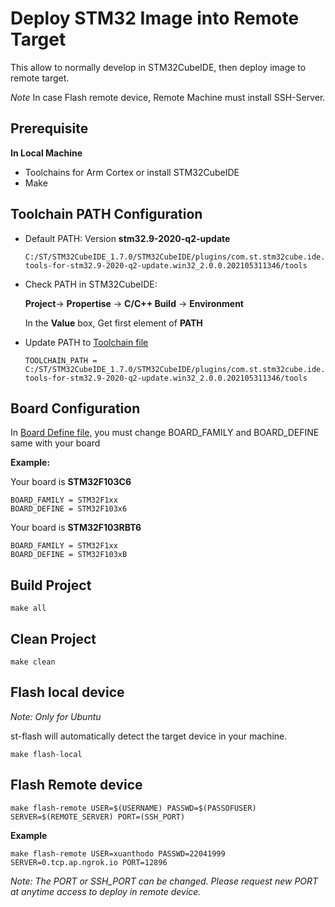 # Deploy STM32 Image into Remote Target
This allow to normally develop in STM32CubeIDE, then deploy image to remote target.

*Note* In case Flash remote device, Remote Machine must install SSH-Server.
## Prerequisite

**In Local Machine**
- Toolchains for Arm Cortex or install STM32CubeIDE
- Make
## Toolchain PATH Configuration
- Default PATH: Version **stm32.9-2020-q2-update**
    ```
    C:/ST/STM32CubeIDE_1.7.0/STM32CubeIDE/plugins/com.st.stm32cube.ide.mcu.externaltools.gnu-tools-for-stm32.9-2020-q2-update.win32_2.0.0.202105311346/tools
    ```
- Check PATH in STM32CubeIDE:

    **Project**-> **Propertise** -> **C/C++ Build** -> **Environment**
    
    In the **Value** box, Get first element of **PATH**

- Update PATH to [Toolchain file](./toolchain.mk)

    ```
    TOOLCHAIN_PATH = C:/ST/STM32CubeIDE_1.7.0/STM32CubeIDE/plugins/com.st.stm32cube.ide.mcu.externaltools.gnu-tools-for-stm32.9-2020-q2-update.win32_2.0.0.202105311346/tools
    ```

## Board Configuration 
In [Board Define file](./board.mk), you must change BOARD_FAMILY and BOARD_DEFINE same with your board

**Example:** 

Your board is **STM32F103C6**
```
BOARD_FAMILY = STM32F1xx
BOARD_DEFINE = STM32F103x6
```
Your board is **STM32F103RBT6**
```
BOARD_FAMILY = STM32F1xx
BOARD_DEFINE = STM32F103xB
```

## Build Project
```
make all
```
## Clean Project
```
make clean
```
## Flash local device
*Note: Only for Ubuntu*

st-flash will automatically detect the target device in your machine.
```
make flash-local
```

## Flash Remote device
```
make flash-remote USER=$(USERNAME) PASSWD=$(PASSOFUSER) SERVER=$(REMOTE_SERVER) PORT=(SSH_PORT)
```
**Example**
```
make flash-remote USER=xuanthodo PASSWD=22041999 SERVER=0.tcp.ap.ngrok.io PORT=12896
```
*Note: The PORT or SSH_PORT can be changed. Please request new PORT at anytime access to deploy in remote device.*

